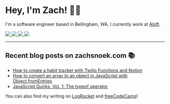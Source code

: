 # Hey, I'm Zach! 👋🏻

I'm a software engineer based in Bellingham, WA. I currently work at [Aloft](https://aloftappraisal.com/careers).

<a href="https://www.zachsnoek.com" target="_blank">
    <img src="https://img.icons8.com/ios-glyphs/32/a5adf7/globe--v1.png"/>
</a>
<a href="https://www.linkedin.com/in/zach-snoek-5b327b179/" target="_blank">
    <img src="https://img.icons8.com/material-outlined/32/a5adf7/linkedin--v1.png"/>
</a>
<a href="https://twitter.com/zach_snoek" target="_blank">
    <img src="https://img.icons8.com/small/32/a5adf7/twitter-squared.png"/>
</a>
<a href="https://dev.to/zachsnoek" target="_blank">
    <img src="https://img.icons8.com/windows/32/a5adf7/dev.png"/>
</a>

---

## Recent blog posts on zachsnoek.com 📚

<!-- BLOG POSTS -->

* [How to create a habit tracker with Twilio Functions and Notion](https://zachsnoek.com/blog/create-a-habit-tracker-with-twilio-functions-and-notion)
* [How to convert an array to an object in JavaScript with Object.fromEntries](https://zachsnoek.com/blog/convert-array-to-object-with-object-fromentries)
* [JavaScript Quirks, Vol. 1: The typeof operator](https://blog.zachsnoek.com/javascript-quirks-vol-1-the-typeof-operator)

You can also find my writing on [LogRocket](https://blog.logrocket.com/author/zachsnoek/) and [freeCodeCamp](https://www.freecodecamp.org/news/author/zachsnoek/)!

